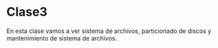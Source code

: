 # Clase3
En esta clase vamos a ver sistema de archivos, particionado de discos y mantenimiento de sistema de archivos.